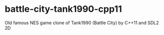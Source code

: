 # battle-city-tank1990-cpp11
Old famous NES game clone of Tank1990 (Battle City) by C++11 and SDL2 2D
